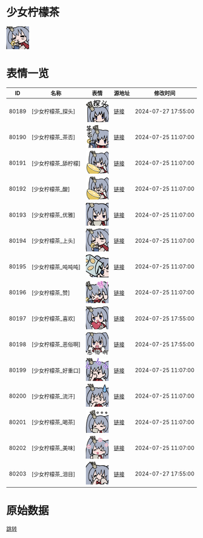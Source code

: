 # 少女柠檬茶

<img src="./cover.png" height="60" alt="cover" />

# 表情一览

|ID|名称|表情|源地址|修改时间|
|----|----|----|----|----|
|80189|[少女柠檬茶_探头]|<img src="./pic/080189_%5B少女柠檬茶_探头%5D.png" height="60" alt="探头"/>|[链接](https://i0.hdslb.com/bfs/garb/0bc4cfc229e0c6b29b486af0d88e68847b368105.png)|2024-07-27 17:55:00|
|80190|[少女柠檬茶_茶否]|<img src="./pic/080190_%5B少女柠檬茶_茶否%5D.png" height="60" alt="茶否"/>|[链接](https://i0.hdslb.com/bfs/garb/273c38ac0f213e6eda663e5b265c2c520608b8b5.png)|2024-07-25 11:07:00|
|80191|[少女柠檬茶_舔柠檬]|<img src="./pic/080191_%5B少女柠檬茶_舔柠檬%5D.png" height="60" alt="舔柠檬"/>|[链接](https://i0.hdslb.com/bfs/garb/d9e18b8f5f808981e80b69f729c761c7bc668335.png)|2024-07-25 11:07:00|
|80192|[少女柠檬茶_酸]|<img src="./pic/080192_%5B少女柠檬茶_酸%5D.png" height="60" alt="酸"/>|[链接](https://i0.hdslb.com/bfs/garb/b0499d7a185889960f3dde3c26f88566c0c60930.png)|2024-07-25 11:07:00|
|80193|[少女柠檬茶_优雅]|<img src="./pic/080193_%5B少女柠檬茶_优雅%5D.png" height="60" alt="优雅"/>|[链接](https://i0.hdslb.com/bfs/garb/e922688d525702fd168b7aec37c231abe8f66376.png)|2024-07-25 11:07:00|
|80194|[少女柠檬茶_上头]|<img src="./pic/080194_%5B少女柠檬茶_上头%5D.png" height="60" alt="上头"/>|[链接](https://i0.hdslb.com/bfs/garb/68f7d16491b417a9c5b737845288191f1d202480.png)|2024-07-25 11:07:00|
|80195|[少女柠檬茶_吨吨吨]|<img src="./pic/080195_%5B少女柠檬茶_吨吨吨%5D.png" height="60" alt="吨吨吨"/>|[链接](https://i0.hdslb.com/bfs/garb/c2ba1ec18a8dd697e753b8a04838db4d5d3707ff.png)|2024-07-25 11:07:00|
|80196|[少女柠檬茶_赞]|<img src="./pic/080196_%5B少女柠檬茶_赞%5D.png" height="60" alt="赞"/>|[链接](https://i0.hdslb.com/bfs/garb/3fd9e554d5263440de0df2b21a62aa0bb5c7f84c.png)|2024-07-25 11:07:00|
|80197|[少女柠檬茶_喜欢]|<img src="./pic/080197_%5B少女柠檬茶_喜欢%5D.png" height="60" alt="喜欢"/>|[链接](https://i0.hdslb.com/bfs/garb/dbbbf0733eaeaea3ba858902c1a76ec528525ff1.png)|2024-07-25 17:55:00|
|80198|[少女柠檬茶_恶俗啊]|<img src="./pic/080198_%5B少女柠檬茶_恶俗啊%5D.png" height="60" alt="恶俗啊"/>|[链接](https://i0.hdslb.com/bfs/garb/4ccbb1d0e758306a1ccb7a03205fbca7a37bd9de.png)|2024-07-25 17:55:00|
|80199|[少女柠檬茶_好重口]|<img src="./pic/080199_%5B少女柠檬茶_好重口%5D.png" height="60" alt="好重口"/>|[链接](https://i0.hdslb.com/bfs/garb/d65f5bc5871b5df6b5529a70a783e6e4b2791dd8.png)|2024-07-25 11:07:00|
|80200|[少女柠檬茶_流汗]|<img src="./pic/080200_%5B少女柠檬茶_流汗%5D.png" height="60" alt="流汗"/>|[链接](https://i0.hdslb.com/bfs/garb/83cca48c65f7a6bbf7c155339ff36a52c61549fd.png)|2024-07-25 11:07:00|
|80201|[少女柠檬茶_喝茶]|<img src="./pic/080201_%5B少女柠檬茶_喝茶%5D.png" height="60" alt="喝茶"/>|[链接](https://i0.hdslb.com/bfs/garb/aaf294e578ac3c07a2c5eff753097bc74e81ed0d.png)|2024-07-25 11:07:00|
|80202|[少女柠檬茶_美味]|<img src="./pic/080202_%5B少女柠檬茶_美味%5D.png" height="60" alt="美味"/>|[链接](https://i0.hdslb.com/bfs/garb/384be45cda61f6d9783e9ada62c889b300570ff9.png)|2024-07-25 11:07:00|
|80203|[少女柠檬茶_泪目]|<img src="./pic/080203_%5B少女柠檬茶_泪目%5D.png" height="60" alt="泪目"/>|[链接](https://i0.hdslb.com/bfs/garb/5cb34fc6151c8892c9eeea309620c6965f362cef.png)|2024-07-27 17:55:00|

# 原始数据

[跳转](./raw.json)

